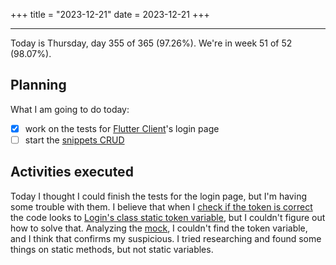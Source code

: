 +++
title = "2023-12-21"
date = 2023-12-21
+++

---

Today is Thursday, day 355 of 365 (97.26%). We're in week 51 of 52 (98.07%).

## Planning

What I am going to do today:

- [x] work on the tests for [Flutter Client](https://github.com/OmnicodeSolutions/luisa_drf_flutter_client/issues/1)'s login page
- [ ] start the [snippets CRUD](https://github.com/OmnicodeSolutions/luisa_drf_flutter_client/issues/2)

## Activities executed

Today I thought I could finish the tests for the login page, but I'm having some trouble with them. I believe that when I [check if the token is correct](https://github.com/OmnicodeSolutions/luisa_drf_flutter_client/blob/603222cf1a5e269cdf8ffbfeaaf95dd7b85d172e/test/login_test.dart#L130C4-L130C37) the code looks to [Login's class static token variable](https://github.com/OmnicodeSolutions/luisa_drf_flutter_client/blob/603222cf1a5e269cdf8ffbfeaaf95dd7b85d172e/lib/login.dart#L10), but I couldn't figure out how to solve that. Analyzing the [mock](https://github.com/OmnicodeSolutions/luisa_drf_flutter_client/blob/login/test/login_test.mocks.dart), I couldn't find the token variable, and I think that confirms my suspicious. I tried researching and found some things on static methods, but not static variables.